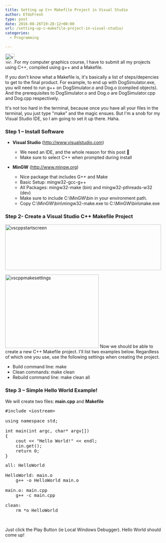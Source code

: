 ```yaml
---
title: Setting up C++ Makefile Project in Visual Studio
author: ETdoFresh
type: post
date: 2016-08-26T19:28:12+00:00
url: /setting-up-c-makefile-project-in-visual-studio/
categories:
  - Programming

---
```

<img class="alignleft wp-image-289 size-full" src="http://www.etdofresh.com/wp-content/uploads/2016/08/vsicon.png" alt="vsicon" width="30" height="32" />For my computer graphics course, I have to submit all my projects using C++, compiled using g++ and a Makefile.

If you don't know what a Makefile is, it's basically a list of steps/depencies to get to the final product. For example, to end up with DogSimulator.exe, you will need to run g++ on DogSimulator.o and Dog.o (compiled objects). And the prerequisites to DogSimulator.o and Dog.o are DogSimulator.cpp and Dog.cpp respectively.

It's not too hard in the terminal, because once you have all your files in the terminal, you just type "make" and the magic ensues. But I'm a snob for my Visual Studio IDE, so I am going to set it up there. Haha.<!--more-->

### Step 1 – Install Software

  * **Visual Studio** (<http://www.visualstudio.com>) 
      * We need an IDE, and the whole reason for this post 🙂
      * Make sure to select C++ when prompted during install

  * **MinGW** (<http://www.mingw.org>) 
      * Nice package that includes G++ and Make
      * Basic Setup: mingw32-gcc-g++
      * All Packages: mingw32-make (bin) and mingw32-pthreads-w32 (dev)
      * Make sure to include C:\MinGW\bin in your environment path.
      * Copy C:\MinGW\bin\mingw32-make.exe to C:\MinGW\bin\make.exe

### Step 2- Create a Visual Studio C++ Makefile Project

[<img class="aligncenter wp-image-290" src="http://www.etdofresh.com/wp-content/uploads/2016/08/vscppstartscreen-300x88.png" alt="vscppstartscreen" width="500" height="146" srcset="http://localhost/wp-content/uploads/2016/08/vscppstartscreen-300x88.png 300w, http://localhost/wp-content/uploads/2016/08/vscppstartscreen-768x225.png 768w, http://localhost/wp-content/uploads/2016/08/vscppstartscreen.png 908w" sizes="(max-width: 500px) 100vw, 500px" />][1]

<img class="alignright wp-image-292 size-medium" src="http://www.etdofresh.com/wp-content/uploads/2016/08/vscppmakesettings-300x235.png" alt="vscppmakesettings" width="300" height="235" srcset="http://localhost/wp-content/uploads/2016/08/vscppmakesettings-300x235.png 300w, http://localhost/wp-content/uploads/2016/08/vscppmakesettings.png 666w" sizes="(max-width: 300px) 100vw, 300px" /> Now we should be able to create a new C++ Makefile project. I'll list two examples below. Regardless of which one you use, use the following settings when creating the project.

  * Build command line: make
  * Clean commands: make clean
  * Rebuild command line: make clean all

### Step 3 – Simple Hello World Example!

We will create two files: **main.cpp** and **Makefile**

<pre class="lang:c++ decode:true" title="main.cpp">#include &lt;iostream&gt;

using namespace std;

int main(int argc, char* argv[])
{
	cout &lt;&lt; "Hello World!" &lt;&lt; endl;
	cin.get();
	return 0;
}</pre>

<pre class="lang:vim decode:true " title="Makefile">all: HelloWorld

HelloWorld: main.o
	g++ -o HelloWorld main.o

main.o: main.cpp
	g++ -c main.cpp

clean:
	rm *o HelloWorld</pre>

&nbsp;

Just click the Play Button (ie Local Windows Debugger). Hello World should come up!

 [1]: http://www.etdofresh.com/wp-content/uploads/2016/08/vscppstartscreen.png